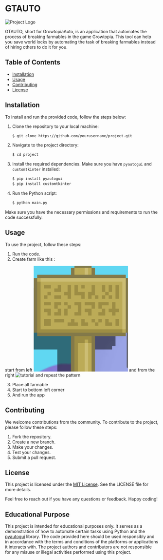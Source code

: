# GTAUTO

![Project Logo](icon.ico)

GTAUTO, short for GrowtopiaAuto, is an application that automates the process of breaking farmables in the game Growtopia. This tool can help you save world locks by automating the task of breaking farmables instead of hiring others to do it for you.

## Table of Contents

- [Installation](#installation)
- [Usage](#usage)
- [Contributing](#contributing)
- [License](#license)

## Installation

To install and run the provided code, follow the steps below:

1. Clone the repository to your local machine:
   ```bash
   $ git clone https://github.com/yourusername/project.git
   ```

2. Navigate to the project directory:
   ```bash
   $ cd project
   ```

3. Install the required dependencies. Make sure you have `pyautogui` and `customtkinter` installed:
   ```bash
   $ pip install pyautogui
   $ pip install customtkinter
   ```

4. Run the Python script:
   ```bash
   $ python main.py
   ```

Make sure you have the necessary permissions and requirements to run the code successfully.

## Usage

To use the project, follow these steps:

1. Run the code.
2. Create farm like this :

start from left
![tutorial](image.png)
and from the right
![tutorial](image-1.png)
and repeat the pattern

3. Place all farmable
4. Start to bottom left corner
5. And run the app

## Contributing

We welcome contributions from the community. To contribute to the project, please follow these steps:

1. Fork the repository.
2. Create a new branch.
3. Make your changes.
4. Test your changes.
5. Submit a pull request.

## License

This project is licensed under the [MIT License](LICENSE). See the LICENSE file for more details.

Feel free to reach out if you have any questions or feedback. Happy coding!

## Educational Purpose

This project is intended for educational purposes only. It serves as a demonstration of how to automate certain tasks using Python and the [pyautogui](https://pypi.org/project/PyAutoGUI/) library. The code provided here should be used responsibly and in accordance with the terms and conditions of the platforms or applications it interacts with. The project authors and contributors are not responsible for any misuse or illegal activities performed using this project.
